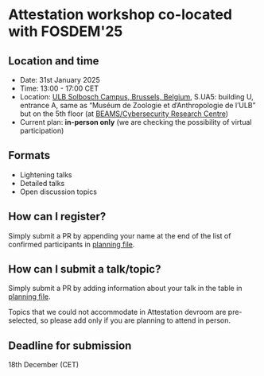 # Attestation workshop co-located with FOSDEM'25

## Location and time

- Date: 31st January 2025
- Time: 13:00 - 17:00 CET
- Location: [ULB Solbosch Campus, Brussels, Belgium](https://fosdem.org/2025/practical/transportation/), S.UA5: building U, entrance A, same as “Muséum de Zoologie et d’Anthropologie de l’ULB” but on the 5th floor (at [BEAMS/Cybersecurity Research Centre](https://cybersecurity.ulb.ac.be/))
- Current plan: **in-person only** (we are checking the possibility of virtual participation)

## Formats 
- Lightening talks
- Detailed talks
- Open discussion topics

## How can I register? 
Simply submit a PR by appending your name at the end of the list of confirmed participants in [planning file](https://github.com/muhammad-usama-sardar/attestation-workshop-fosdem25/blob/main/planning.md).

## How can I submit a talk/topic? 
Simply submit a PR by adding information about your talk in the table in [planning file](https://github.com/muhammad-usama-sardar/attestation-workshop-fosdem25/blob/main/planning.md). 

Topics that we could not accommodate in Attestation devroom are pre-selected, so please add only if you are planning to attend in person. 

## Deadline for submission

18th December (CET)


